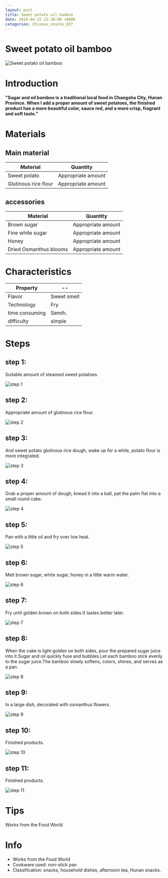 ```yaml
---
layout: post
title: Sweet potato oil bamboo
date: 2019-04-15 22:30:00 +0800
categories: Chinese_snacks_DIY
---
```


# Sweet potato oil bamboo

![Sweet potato oil bamboo]({{site.baseurl}}/img/419841/419841.jpg)

# Introduction

**"Sugar and oil bamboo is a traditional local food in Changsha City, Hunan Province. When I add a proper amount of sweet potatoes, the finished product has a more beautiful color, sauce red, and a more crisp, fragrant and soft taste."**

# Materials


## Main material

Material|Quantity
--|--
Sweet potato|Appropriate amount
Glutinous rice flour|Appropriate amount

## accessories

Material|Quantity
--|--
Brown sugar|Appropriate amount
Fine white sugar|Appropriate amount
Honey|Appropriate amount
Dried Osmanthus blooms|Appropriate amount

# Characteristics

Property|--
--|--
Flavor|Sweet smell
Technology|Fry
time consuming|Semih.
difficulty|simple

# Steps

## step 1:

Suitable amount of steamed sweet potatoes.

![step 1]({{site.baseurl}}/img/419841/1.jpg)

## step 2:

Appropriate amount of glutinous rice flour.

![step 2]({{site.baseurl}}/img/419841/2.jpg)

## step 3:

And sweet potato glutinous rice dough, wake up for a while, potato flour is more integrated.

![step 3]({{site.baseurl}}/img/419841/3.jpg)

## step 4:

Grab a proper amount of dough, knead it into a ball, pat the palm flat into a small round cake.

![step 4]({{site.baseurl}}/img/419841/4.jpg)

## step 5:

Pan with a little oil and fry over low heat.

![step 5]({{site.baseurl}}/img/419841/5.jpg)

## step 6:

Melt brown sugar, white sugar, honey in a little warm water.

![step 6]({{site.baseurl}}/img/419841/6.jpg)

## step 7:

Fry until golden brown on both sides.It tastes better later.

![step 7]({{site.baseurl}}/img/419841/7.jpg)

## step 8:

When the cake is light golden on both sides, pour the prepared sugar juice into it.Sugar and oil quickly fuse and bubbles.Let each bamboo stick evenly to the sugar juice.The bamboo slowly softens, colors, shines, and serves as a pan.

![step 8]({{site.baseurl}}/img/419841/8.jpg)

## step 9:

In a large dish, decorated with osmanthus flowers.

![step 9]({{site.baseurl}}/img/419841/9.jpg)

## step 10:

Finished products.

![step 10]({{site.baseurl}}/img/419841/10.jpg)

## step 11:

Finished products.

![step 11]({{site.baseurl}}/img/419841/11.jpg)

# Tips

Works from the Food World

# Info

- Works from the Food World
- Cookware used: non-stick pan
- Classification: snacks, household dishes, afternoon tea, Hunan snacks.